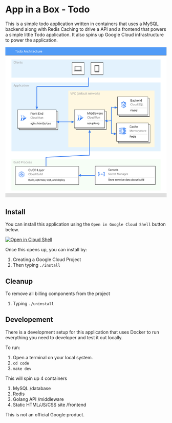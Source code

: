 # App in a Box - Todo 

This is a simple todo application written in containers that uses a MySQL 
backend along with Redis Caching to drive a API and a frontend that powers
a simple little Todo application.  It also spins up Google Cloud infrastructure
to power the application. 

![ToDo architecture](architecture.png)

## Install
You can install this application using the `Open in Google Cloud Shell` button 
below. 

<a
        href="https://ssh.cloud.google.com/cloudshell/editor?cloudshell_git_repo=https%3A%2F%2Fgithub.com%2FGoogleCloudPlatform%2Fappinabox_todo&cloudshell_print=install.txt&cloudshell_open_in_editor=README.md&cloudshell_workspace=.">
        <img alt="Open in Cloud Shell" src="https://gstatic.com/cloudssh/images/open-btn.svg"></a>

Once this opens up, you can install by: 
1. Creating a Google Cloud Project
1. Then typing `./install`

## Cleanup 
To remove all billing components from the project
1. Typing `./uninstall`

## Developement
There is a development setup for this application that uses Docker to run 
everything you need to developer and test it out locally. 

To run:
1. Open a terminal on your local system. 
1. `cd code`
1. `make dev`

This will spin up 4 containers
1. MySQL /database
1. Redis
1. Golang API /middleware
1. Static HTML/JS/CSS site /frontend


This is not an official Google product.